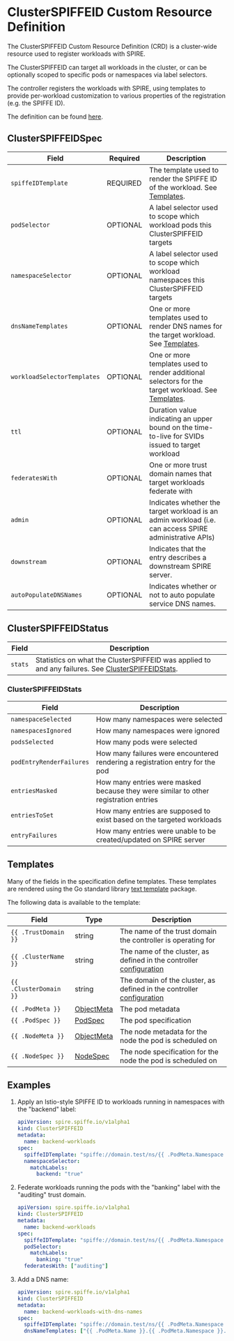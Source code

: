 # ClusterSPIFFEID Custom Resource Definition

The ClusterSPIFFEID Custom Resource Definition (CRD) is a cluster-wide resource
used to register workloads with SPIRE.

The ClusterSPIFFEID can target all workloads in the cluster, or can be
optionally scoped to specific pods or namespaces via label selectors.

The controller registers the workloads with SPIRE, using templates to provide
per-workload customization to various properties of the registration (e.g. the
SPIFFE ID).

The definition can be found [here](../api/v1alpha1/clusterspiffeid_types.go).

## ClusterSPIFFEIDSpec

| Field | Required | Description |
| ----- | -------- | ----------- |
| `spiffeIDTemplate`          | REQUIRED | The template used to render the SPIFFE ID of the workload. See [Templates](#templates). |
| `podSelector`               | OPTIONAL | A label selector used to scope which workload pods this ClusterSPIFFEID targets |
| `namespaceSelector`         | OPTIONAL | A label selector used to scope which workload namespaces this ClusterSPIFFEID targets |
| `dnsNameTemplates`          | OPTIONAL | One or more templates used to render DNS names for the target workload. See [Templates](#templates). |
| `workloadSelectorTemplates` | OPTIONAL | One or more templates used to render additional selectors for the target workload. See [Templates](#templates). |
| `ttl`                       | OPTIONAL | Duration value indicating an upper bound on the time-to-live for SVIDs issued to target workload |
| `federatesWith`             | OPTIONAL | One or more trust domain names that target workloads federate with |
| `admin`                     | OPTIONAL | Indicates whether the target workload is an admin workload (i.e. can access SPIRE administrative APIs) |
| `downstream`                | OPTIONAL | Indicates that the entry describes a downstream SPIRE server. |
| `autoPopulateDNSNames`      | OPTIONAL | Indicates whether or not to auto populate service DNS names. |

## ClusterSPIFFEIDStatus

| Field | Description |
| ----- | ----------- |
| `stats` | Statistics on what the ClusterSPIFFEID was applied to and any failures. See [ClusterSPIFFEIDStats](#cluster-spiffeid-stats). |

### ClusterSPIFFEIDStats

| Field | Description |
| ----- | ----------- |
| `namespaceSelected`      | How many namespaces were selected |
| `namespacesIgnored`      | How many namespaces were ignored |
| `podsSelected`           | How many pods were selected |
| `podEntryRenderFailures` | How many failures were encountered rendering a registration entry for the pod |
| `entriesMasked`          | How many entries were masked because they were similar to other registration entries |
| `entriesToSet`           | How many entries are supposed to exist based on the targeted workloads |
| `entryFailures`          | How many entries were unable to be created/updated on SPIRE server |

## Templates

Many of the fields in the specification define templates. These templates are
rendered using the Go standard library [text template](https://pkg.go.dev/text/template) package.

The following data is available to the template:

| Field | Type | Description |
| ----- | ---- | ----------- |
| `{{ .TrustDomain }}`   | string                                                                           | The name of the trust domain the controller is operating for |
| `{{ .ClusterName }}`   | string                                                                           | The name of the cluster, as defined in the controller [configuration](./spire-controller-manager-config.md) |
| `{{ .ClusterDomain }}` | string                                                                           | The domain of the cluster, as defined in the controller [configuration](./spire-controller-manager-config.md) |
| `{{ .PodMeta }}`       | [ObjectMeta](https://pkg.go.dev/k8s.io/apimachinery/pkg/apis/meta/v1#ObjectMeta) | The pod metadata |
| `{{ .PodSpec }}`       | [PodSpec](https://pkg.go.dev/k8s.io/api/core/v1#PodSpec)                         | The pod specification |
| `{{ .NodeMeta }}`      | [ObjectMeta](https://pkg.go.dev/k8s.io/apimachinery/pkg/apis/meta/v1#ObjectMeta) | The node metadata for the node the pod is scheduled on |
| `{{ .NodeSpec }}`      | [NodeSpec](https://pkg.go.dev/k8s.io/api/core/v1#NodeSpec)                       | The node specification for the node the pod is scheduled on |

## Examples

1. Apply an Istio-style SPIFFE ID to workloads running in namespaces with the "backend" label:

    ```yaml
    apiVersion: spire.spiffe.io/v1alpha1
    kind: ClusterSPIFFEID
    metadata:
      name: backend-workloads
    spec:
      spiffeIDTemplate: "spiffe://domain.test/ns/{{ .PodMeta.Namespace }}/sa/{{ .PodSpec.ServiceAccountName }}"
      namespaceSelector:
        matchLabels:
          backend: "true"
    ```

1. Federate workloads running the pods with the "banking" label with the "auditing" trust domain.

    ```yaml
    apiVersion: spire.spiffe.io/v1alpha1
    kind: ClusterSPIFFEID
    metadata:
      name: backend-workloads
    spec:
      spiffeIDTemplate: "spiffe://domain.test/ns/{{ .PodMeta.Namespace }}/sa/{{ .PodSpec.ServiceAccountName }}"
      podSelector:
        matchLabels:
          banking: "true"
      federatesWith: ["auditing"]
    ```

1. Add a DNS name:

    ```yaml
    apiVersion: spire.spiffe.io/v1alpha1
    kind: ClusterSPIFFEID
    metadata:
      name: backend-workloads-with-dns-names
    spec:
      spiffeIDTemplate: "spiffe://domain.test/ns/{{ .PodMeta.Namespace }}/sa/{{ .PodSpec.ServiceAccountName }}"
      dnsNameTemplates: ["{{ .PodMeta.Name }}.{{ .PodMeta.Namespace }}.{{ .ClusterDomain }}"]
    ```
